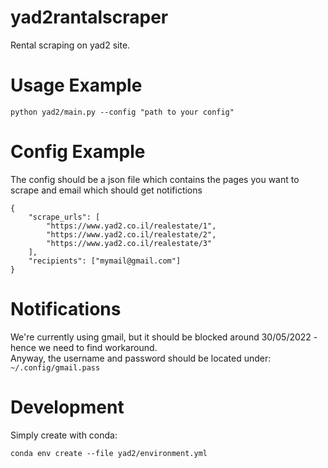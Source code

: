 # yad2rantalscraper
Rental scraping on yad2 site.

# Usage Example
```
python yad2/main.py --config "path to your config"
```

# Config Example
The config should be a json file which contains the pages you want to scrape and email which should get notifictions</br>
```
{
    "scrape_urls": [
        "https://www.yad2.co.il/realestate/1",
        "https://www.yad2.co.il/realestate/2",
        "https://www.yad2.co.il/realestate/3"
    ],
    "recipients": ["mymail@gmail.com"]
}
```

# Notifications
We're currently using gmail, but it should be blocked around 30/05/2022 - hence we need to find workaround.</br>
Anyway, the username and password should be located under:</br>
```~/.config/gmail.pass```

# Development
Simply create with conda:
```
conda env create --file yad2/environment.yml
````


